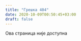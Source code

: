 ```yaml
---
title: "Грешка 404"
date: 2020-10-09T00:50:45+03:00
draft: false 
---
```

Ова страница није доступна
